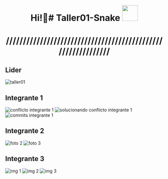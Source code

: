 
<h1 align="center"> Hi!👋# Taller01-Snake <img src="https://media.giphy.com/media/mGcNjsfWAjY5AEZNw6/giphy.gif" width="50"></h2>  
 </h1> 
<h1 align="center">/////////////////////////////////////////////////////////////</h1> 

## Lider
![taller01](https://user-images.githubusercontent.com/57873984/194204217-1b20e59f-bdbe-4a24-b570-bd0ff5483def.png)


## Integrante 1
![conflicto integrante 1](https://user-images.githubusercontent.com/105894228/194200302-771b7ca0-8809-4ce5-ae3e-389fc2bcde3a.jpg)
![solucionando conflicto integrante 1](https://user-images.githubusercontent.com/105894228/194200312-4bfd7f1d-e441-4782-9157-3b39a0bb3461.jpg)
![commits integrante 1](https://user-images.githubusercontent.com/105894228/194200423-9d538098-e4ac-41ba-9feb-f719a483d8b9.jpg)

## Integrante 2
![foto 2](https://user-images.githubusercontent.com/67281150/194203797-609e8c80-2fca-4d38-af15-b15ccfef639c.png)
![foto 3](https://user-images.githubusercontent.com/67281150/194203801-a4ef83d8-6969-4dbc-841a-3d91d481614d.png)


## Integrante 3
![img 1](https://user-images.githubusercontent.com/115115438/194204362-b8b1a180-82bf-44de-8f33-5f0374e05618.png)
![img 2](https://user-images.githubusercontent.com/115115438/194204378-12e34b4c-22d5-4eca-86c9-50fedeefbc0f.png)
![img 3](https://user-images.githubusercontent.com/115115438/194204393-1e60b14c-b421-4e51-82a3-0c9ea211f7a7.png)
